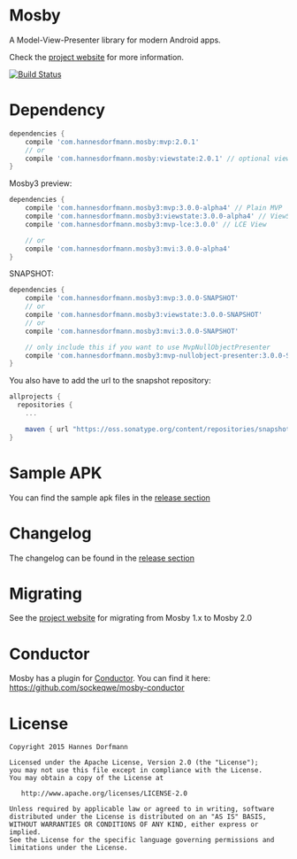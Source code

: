 # Mosby
A Model-View-Presenter library for modern Android apps.

Check the [project website](http://hannesdorfmann.com/mosby/) for more information.

[![Build Status](https://travis-ci.org/sockeqwe/mosby.svg?branch=master)](https://travis-ci.org/sockeqwe/mosby)

# Dependency
```groovy
dependencies {
	compile 'com.hannesdorfmann.mosby:mvp:2.0.1'
	// or
	compile 'com.hannesdorfmann.mosby:viewstate:2.0.1' // optional viewstate feature
}
```

Mosby3 preview:
```groovy
dependencies {
	compile 'com.hannesdorfmann.mosby3:mvp:3.0.0-alpha4' // Plain MVP 
	compile 'com.hannesdorfmann.mosby3:viewstate:3.0.0-alpha4' // ViewState support
	compile 'com.hannesdorfmann.mosby3:mvp-lce:3.0.0' // LCE View

	// or
	compile 'com.hannesdorfmann.mosby3:mvi:3.0.0-alpha4'
}
```

SNAPSHOT:
```groovy
dependencies {
	compile 'com.hannesdorfmann.mosby3:mvp:3.0.0-SNAPSHOT'
	// or
	compile 'com.hannesdorfmann.mosby3:viewstate:3.0.0-SNAPSHOT'
	// or
	compile 'com.hannesdorfmann.mosby3:mvi:3.0.0-SNAPSHOT'

	// only include this if you want to use MvpNullObjectPresenter
	compile 'com.hannesdorfmann.mosby3:mvp-nullobject-presenter:3.0.0-SNAPSHOT'
}
```


You also have to add the url to the snapshot repository:

```gradle
allprojects {
  repositories {
    ...

    maven { url "https://oss.sonatype.org/content/repositories/snapshots/" }
}
```


# Sample APK
You can find the sample apk files in the [release section](https://github.com/sockeqwe/mosby/releases)

# Changelog
The changelog can be found in the [release section](https://github.com/sockeqwe/mosby/releases)

# Migrating
See the [project website](http://hannesdorfmann.com/mosby/) for migrating from Mosby 1.x to Mosby 2.0

# Conductor
Mosby has a plugin for [Conductor](https://github.com/bluelinelabs/Conductor). You can find it here: https://github.com/sockeqwe/mosby-conductor

# License
```
Copyright 2015 Hannes Dorfmann

Licensed under the Apache License, Version 2.0 (the "License");
you may not use this file except in compliance with the License.
You may obtain a copy of the License at

   http://www.apache.org/licenses/LICENSE-2.0

Unless required by applicable law or agreed to in writing, software
distributed under the License is distributed on an "AS IS" BASIS,
WITHOUT WARRANTIES OR CONDITIONS OF ANY KIND, either express or implied.
See the License for the specific language governing permissions and
limitations under the License.
```
